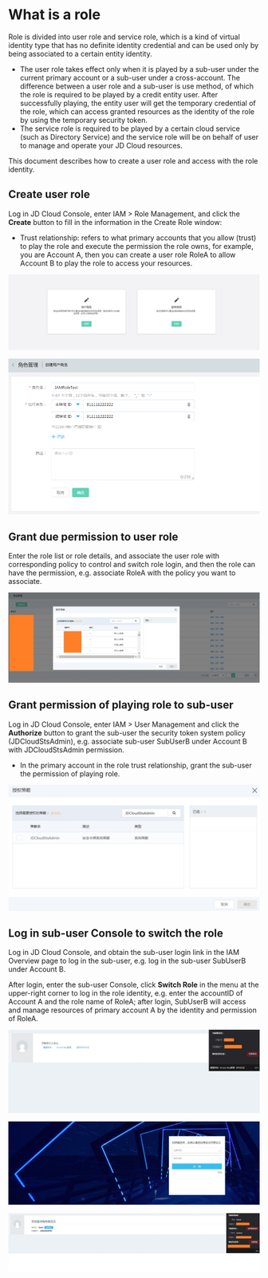 # What is a role

Role is divided into user role and service role, which is a kind of virtual identity type that has no definite identity credential and can be used only by being associated to a certain entity identity.

 - The user role takes effect only when it is played by a sub-user under the current primary account or a sub-user under a cross-account. The difference between a user role and a sub-user is use method, of which the role is required to be played by a credit entity user. After successfully playing, the entity user will get the temporary credential of the role, which can access granted resources as the identity of the role by using the temporary security token.
 - The service role is required to be played by a certain cloud service (such as Directory Service) and the service role will be on behalf of user to manage and operate your JD Cloud resources.

This document describes how to create a user role and access with the role identity.

## Create user role

Log in JD Cloud Console, enter IAM > Role Management, and click the **Create** button to fill in the information in the Create Role window:
 
  - Trust relationship: refers to what primary accounts that you allow (trust) to play the role and execute the permission the role owns, for example, you are Account A, then you can create a user role RoleA to allow Account B to play the role to access your resources.

![角色类型选择页面](../../../../image/IAM/RoleManagement/角色类型选择页面.jpg)

![创建用户角色页面](../../../../image/IAM/RoleManagement/创建用户角色页面.png)

## Grant due permission to user role

Enter the role list or role details, and associate the user role with corresponding policy to control and switch role login, and then the role can have the permission, e.g. associate RoleA with the policy you want to associate.

![角色列表授予策略](../../../../image/IAM/RoleManagement/角色授予策略.jpg)

## Grant permission of playing role to sub-user

Log in JD Cloud Console, enter IAM > User Management and click the **Authorize** button to grant the sub-user the security token system policy (JDCloudStsAdmin), e.g. associate sub-user SubUserB under Account B with JDCloudStsAdmin permission.
 
  - In the primary account in the role trust relationship, grant the sub-user the permission of playing role.

![授予子用户STS权限](../../../../image/IAM/RoleManagement/授予子用户STS权限.jpg)


## Log in sub-user Console to switch the role

Log in JD Cloud Console, and obtain the sub-user login link in the IAM Overview page to log in the sub-user, e.g. log in the sub-user SubUserB under Account B.
 
After login, enter the sub-user Console, click **Switch Role** in the menu at the upper-right corner to log in the role identity, e.g. enter the accountID of Account A and the role name of RoleA; after login, SubUserB will access and manage resources of primary account A by the identity and permission of RoleA.

![切换角色](../../../../image/IAM/RoleManagement/切换角色.jpg)

![角色登录页](../../../../image/IAM/RoleManagement/角色登录页.jpg)

![角色概览页](../../../../image/IAM/RoleManagement/角色概览页.jpg)



